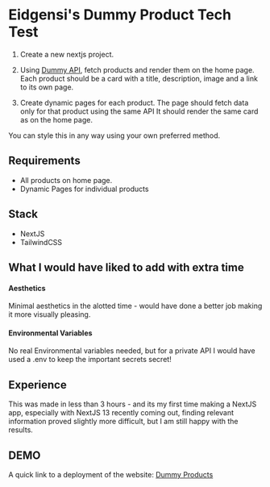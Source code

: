 # Eidgensi's Dummy Product Tech Test

1. Create a new nextjs project.

2. Using [Dummy API](https://dummyjson.com/docs/products), fetch products and render them on the home page.
   Each product should be a card with a title, description, image and a link to its own page.

3. Create dynamic pages for each product.
   The page should fetch data only for that product using the same API
   It should render the same card as on the home page.

You can style this in any way using your own preferred method.

## Requirements

-   All products on home page.
-   Dynamic Pages for individual products

## Stack

-   NextJS
-   TailwindCSS

## What I would have liked to add with extra time

#### Aesthetics

Minimal aesthetics in the alotted time - would have done a better job making it more visually pleasing.

#### Environmental Variables

No real Environmental variables needed, but for a private API I would have used a .env to keep the important secrets secret!

## Experience

This was made in less than 3 hours - and its my first time making a NextJS app, especially with NextJS 13 recently coming out, finding relevant information proved slightly more difficult, but I am still happy with the results.

## DEMO

A quick link to a deployment of the website: [Dummy Products](https://tech-test-eid.vercel.app/)
